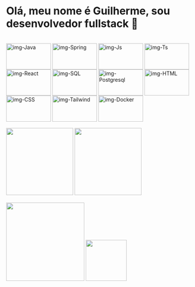 <h1> Olá, meu nome é Guilherme, sou desenvolvedor fullstack 👋 </h1>

<div style="display: inline_block"><br>
  <img align="center" alt="img-Java" height="70" width="120" src="https://cdn.jsdelivr.net/gh/devicons/devicon@latest/icons/java/java-original-wordmark.svg" />
  <img align="center" alt="img-Spring" height="70" width="120" src="https://cdn.jsdelivr.net/gh/devicons/devicon@latest/icons/spring/spring-original-wordmark.svg" />
  <img align="center" alt="img-Js" height="70" width="120" src="https://cdn.jsdelivr.net/gh/devicons/devicon/icons/javascript/javascript-original.svg" />
  <img align="center" alt="img-Ts" height="70" width="120" src="https://cdn.jsdelivr.net/gh/devicons/devicon@latest/icons/typescript/typescript-original.svg" />
  <img align="center" alt="img-React" height="70" width="120" src="https://cdn.jsdelivr.net/gh/devicons/devicon/icons/react/react-original-wordmark.svg" />
  <img align="center" alt="img-SQL" height="70" width="120" src="https://cdn.jsdelivr.net/gh/devicons/devicon/icons/mysql/mysql-original-wordmark.svg" />
  <img align="center" alt="img-Postgresql" height="70" width="120" src="https://cdn.jsdelivr.net/gh/devicons/devicon@latest/icons/postgresql/postgresql-original-wordmark.svg" />
  <img align="center" alt="img-HTML" height="70" width="120" src="https://cdn.jsdelivr.net/gh/devicons/devicon@latest/icons/html5/html5-original-wordmark.svg" />
  <img align="center" alt="img-CSS" height="70" width="120" src="https://cdn.jsdelivr.net/gh/devicons/devicon@latest/icons/css3/css3-original-wordmark.svg" />
  <img align="center" alt="img-Tailwind" height="70" width="120" src="https://cdn.jsdelivr.net/gh/devicons/devicon@latest/icons/tailwindcss/tailwindcss-original-wordmark.svg" />
  <img align="center" alt="img-Docker" height="70" width="120" src="https://cdn.jsdelivr.net/gh/devicons/devicon@latest/icons/docker/docker-original-wordmark.svg" />
  
</div>
<br>
<div>
  <img height="180em" src="https://github-readme-stats.vercel.app/api?username=guilhermekaludin&theme=blue_navy">
  <img height="180em" src="https://github-readme-stats.vercel.app/api/top-langs/?username=guilhermekaludin&layout=compact&theme=blue_navy"> 
</div>
<br>
<div>
  <img height="210em" src="https://github.com/Anmol-Baranwal/Cool-GIFs-For-GitHub/assets/74038190/219bcc70-f5dc-466b-9a60-29653d8e8433">
  <img height="110em" src="https://spotify-github-profile.kittinanx.com/api/view?uid=skillka27&cover_image=true&theme=natemoo-re&show_offline=true&background_color=121212&interchange=false&bar_color=53b14f&bar_color_cover=false">
</div>
